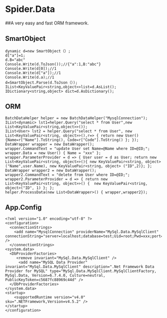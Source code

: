 Spider.Data
==============

##A very easy and fast ORM framework.

SmartObject
------------
    dynamic d=new SmartObject（）;
    d["a"]=1;
    d.B="abc"
    Console.Write(d.ToJson());//{"a":1,B:"abc"}
    Console.Write(d[0]);//1
    Console.Write(d["a"]);//1
    Console.Write(d.a);//1
    d=SmartObject.Parse(d.ToJson（）);
    IList<KeyValuePair<string,object>>list=d.AsList();
    IDictionary<string,object> dict=d.AsDictionary();

ORM
-------------

    BatchDataHelper helper = new BatchDataHelper("MysqlConnection");
    IList<dynamic> lst1=helper.Query("select * from User",new List<KeyValuePair<string,object>>());
    IList<User> lst2 = helper.Query("select * from User", new List<KeyValuePair<string, object>>(),r=> { return new User() {Name=r["Name"].ToString(), Code=r["Code"].ToString() }; });
    DataWrapper wrapper = new DataWrapper();
    wrapper.CommandText = "update User set Name=@Name where ID=@ID;";
    wrapper.Data = new User() { Name = "xxx" };
    wrapper.ParameterProvider = d => { User user = d as User; return new List<KeyValuePair<string, object>>(){ new KeyValuePair<string, object>("Name",user.Name), new KeyValuePair<string, object> ("ID",2)}; };
    DataWrapper wrapper2 = new DataWrapper();
    wrapper2.CommandText = "delete from User where ID=@ID;";
    wrapper2.ParameterProvider = d => { return new List<KeyValuePair<string, object>>() {  new KeyValuePair<string, object>("ID", 1) }; };
    helper.ProcessData(new List<DataWrapper>() { wrapper,wrapper2});

App.Config
-------------
    <?xml version="1.0" encoding="utf-8" ?>
    <configuration>
      <connectionStrings>
        <add name="MysqlConnection" providerName="MySql.Data.MySqlClient" connectionString="server=localhost;database=test;Uid=root;Pwd=xxx;port=3306;" />
      </connectionStrings>
    <system.data>
      <DbProviderFactories>
         <remove invariant="MySql.Data.MySqlClient" />
          <add name="MySQL Data Provider" invariant="MySql.Data.MySqlClient" description=".Net Framework Data Provider for MySQL" type="MySql.Data.MySqlClient.MySqlClientFactory, MySql.Data, Version=6.7.4.0, Culture=neutral, PublicKeyToken=c5687fc88969c44d" />
      </DbProviderFactories>
    </system.data>
    <startup> 
        <supportedRuntime version="v4.0" sku=".NETFramework,Version=v4.5.2" />
    </startup>
    </configuration>
